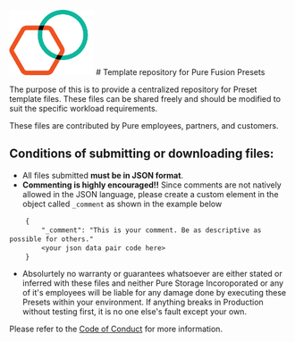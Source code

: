 <img src=/images/fusion-rings.png> # Template repository for Pure Fusion Presets

The purpose of this is to provide a centralized repository for Preset template files. These files can be shared freely and should be modified to suit the specific workload requirements.

These files are contributed by Pure employees, partners, and customers.

## Conditions of submitting or downloading files:
- All files submitted **must be in JSON format**.
- **Commenting is highly encouraged!!** Since comments are not natively allowed in the JSON language, please create a custom element in the object called `_comment` as shown in the example below
```
    {
        "_comment": "This is your comment. Be as descriptive as possible for others."
        <your json data pair code here>
    }
```
- Absolurtely no warranty or guarantees whatsoever are either stated or inferred with these files and neither Pure Storage Incoroporated or any of it's employees will be liable for any damage done by executing these Presets within your environment. If anything breaks in Production without testing first, it is no one else's fault except your own.

Please refer to the [Code of Conduct](https://github.com/PureStorage-OpenConnect/Code-of-Conduct) for more information.
